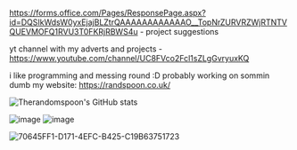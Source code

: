 https://forms.office.com/Pages/ResponsePage.aspx?id=DQSIkWdsW0yxEjajBLZtrQAAAAAAAAAAAAO__TopNrZURVRZWjRTNTVQUEVMOFQ1RVU3T0FKRjRBWS4u - project suggestions

yt channel with my adverts and projects - https://www.youtube.com/channel/UC8FVco2Fcl1sZLgGvryuxKQ

i like programming and messing round :D probably working on sommin dumb
my website: https://randspoon.co.uk/


[vscode]: https://vscode.dev/


![Therandomspoon's GitHub stats](https://github-readme-stats.vercel.app./api?username=therandomspoon&show_icons=true&theme=radical)

![image](https://user-images.githubusercontent.com/107148755/201308392-0e36172f-562a-4ed9-af3e-96de0a15e75d.gif)                  ![image](https://user-images.githubusercontent.com/107148755/201310044-75c2b65e-7e3d-4f75-8d18-fcd4b2b7ffa9.jpeg)


![70645FF1-D171-4EFC-B425-C19B63751723](https://user-images.githubusercontent.com/107148755/205594543-9f49dc5d-0c37-44ff-a1a9-5b0cca9e8660.jpeg)
